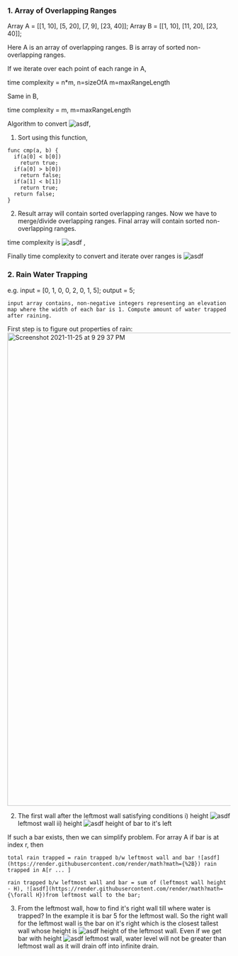 ### 1. Array of Overlapping Ranges

Array A = [[1, 10], [5, 20], [7, 9], [23, 40]];         Array B = [[1, 10], [11, 20], [23, 40]];

Here A is an array of overlapping ranges. B is array of sorted non-overlapping ranges.

If we iterate over each point of each range in A,

time complexity = n*m,   n=sizeOfA  m=maxRangeLength

Same in B,

time complexity = m,    m=maxRangeLength

Algorithm to convert ![asdf](https://render.githubusercontent.com/render/math?math=A{\rightarrow}B),
1. Sort using this function,
  ```
  func cmp(a, b) {
    if(a[0] < b[0])
      return true;
    if(a[0] > b[0])
      return false;
    if(a[1] < b[1])
      return true;
    return false;
  }
  ```
2. Result array will contain sorted overlapping ranges. Now we have to merge/divide overlapping ranges. Final array will contain sorted non-overlapping ranges.

time complexity is ![asdf](https://render.githubusercontent.com/render/math?math={\mathcal{O}(n\log{}n)}) ,

Finally time complexity to convert and iterate over ranges is ![asdf](https://render.githubusercontent.com/render/math?math={\mathcal{O}(n\log{}n)%2Bm})

### 2. Rain Water Trapping

e.g. input = [0, 1, 0, 0, 2, 0, 1, 5];
     output = 5;

    input array contains, non-negative integers representing an elevation map where the width of each bar is 1. Compute amount of water trapped after raining.

First step is to figure out properties of rain:
<img width="1065" alt="Screenshot 2021-11-25 at 9 29 37 PM" src="https://user-images.githubusercontent.com/29271117/143472771-1a6a24af-e232-4806-9ffa-74092ce29900.png">

2. The first wall after the leftmost wall satisfying conditions
i) height ![asdf](https://render.githubusercontent.com/render/math?math={\ge}) leftmost wall
ii) height ![asdf](https://render.githubusercontent.com/render/math?math={>}) height of bar to it's left

If such a bar exists, then we can simplify problem. For array A if bar is at index r, then

    total rain trapped = rain trapped b/w leftmost wall and bar ![asdf](https://render.githubusercontent.com/render/math?math={%2B}) rain trapped in A[r ... ]
    
    rain trapped b/w leftmost wall and bar = sum of (leftmost wall height - H), ![asdf](https://render.githubusercontent.com/render/math?math={\forall H})from leftmost wall to the bar;

3. From the leftmost wall, how to find it's right wall till where water is trapped? In the example it is bar 5 for the leftmost wall.
So the right wall for the leftmost wall is the bar on it's right which is the closest tallest wall whose height is ![asdf](https://render.githubusercontent.com/render/math?math={\le}) height of the leftmost wall. Even if we get bar with height ![asdf](https://render.githubusercontent.com/render/math?math={>}) leftmost wall, water level will not be greater than leftmost wall as it will drain off into infinite drain.




